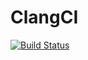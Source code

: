 # ClangCI
[![Build Status](https://travis-ci.org/KazumichiShirai/ClangCI.svg?branch=master)](https://travis-ci.org/KazumichiShirai/ClangCI)
